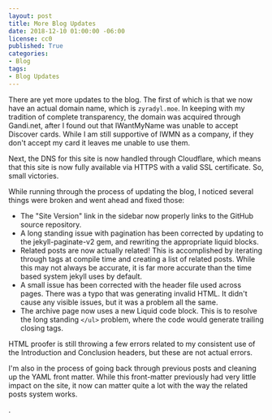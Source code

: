 ```yaml
---
layout: post
title: More Blog Updates
date: 2018-12-10 01:00:00 -06:00
license: cc0
published: True
categories:
- Blog
tags:
- Blog Updates
---
```

There are yet more updates to the blog. The first of which is that we now have
an actual domain name, which is `zyradyl.moe`. In keeping with my tradition of
complete transparency, the domain was acquired through Gandi.net, after I found
out that IWantMyName was unable to accept Discover cards. While I am still
supportive of IWMN as a company, if they don't accept my card it leaves me
unable to use them.

Next, the DNS for this site is now handled through Cloudflare, which means that
this site is now fully available via HTTPS with a valid SSL certificate. So,
small victories.

While running through the process of updating the blog, I noticed several things
were broken and went ahead and fixed those:

  * The "Site Version" link in the sidebar now properly links to the GitHub
    source repository.
  * A long standing issue with pagination has been corrected by updating to
    the jekyll-paginate-v2 gem, and rewriting the appropriate liquid blocks.
  * Related posts are now actually related! This is accomplished by iterating
    through tags at compile time and creating a list of related posts. While
    this may not always be accurate, it is far more accurate than the time
    based system jekyll uses by default.
  * A small issue has been corrected with the header file used across pages.
    There was a typo that was generating invalid HTML. It didn't cause any
    visible issues, but it was a problem all the same.
  * The archive page now uses a new Liquid code block. This is to resolve the
    long standing `</ul>` problem, where the code would generate trailing
    closing tags.

HTML proofer is still throwing a few errors related to my consistent use of
the Introduction and Conclusion headers, but these are not actual errors.

I'm also in the process of going back through previous posts and cleaning up
the YAML front matter. While this front-matter previously had very little
impact on the site, it now can matter quite a lot with the way the related
posts system works.

.
